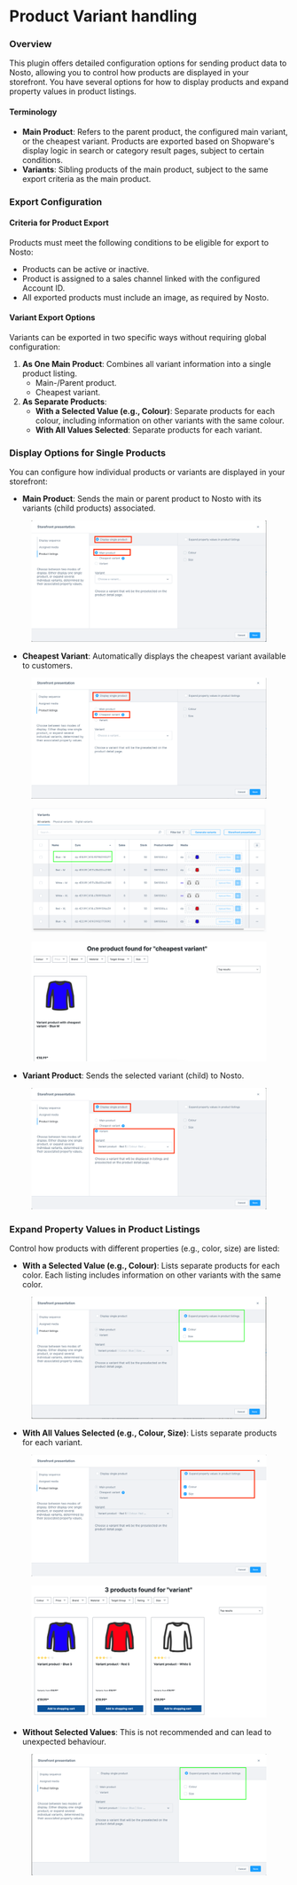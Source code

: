 # Product Variant handling

### Overview

This plugin offers detailed configuration options for sending product data to Nosto, allowing you to control how products are displayed in your storefront. You have several options for how to display products and expand property values in product listings.

#### Terminology

* **Main Product**: Refers to the parent product, the configured main variant, or the cheapest variant. Products are exported based on Shopware's display logic in search or category result pages, subject to certain conditions.
* **Variants**: Sibling products of the main product, subject to the same export criteria as the main product.

### Export Configuration

#### Criteria for Product Export

Products must meet the following conditions to be eligible for export to Nosto:

* Products can be active or inactive.
* Product is assigned to a sales channel linked with the configured Account ID.
* All exported products must include an image, as required by Nosto.

#### Variant Export Options

Variants can be exported in two specific ways without requiring global configuration:

1. **As One Main Product**: Combines all variant information into a single product listing.
   * Main-/Parent product.
   * Cheapest variant.
2. **As Separate Products**:
   * **With a Selected Value (e.g., Colour)**: Separate products for each colour, including information on other variants with the same colour.
   * **With All Values Selected**: Separate products for each variant.

### Display Options for Single Products

You can configure how individual products or variants are displayed in your storefront:

* **Main Product**: Sends the main or parent product to Nosto with its variants (child products) associated.

<figure><img src="../.gitbook/assets/image (15).png" alt=""><figcaption></figcaption></figure>

* **Cheapest Variant**: Automatically displays the cheapest variant available to customers.

<figure><img src="../.gitbook/assets/image (18).png" alt=""><figcaption></figcaption></figure>

<figure><img src="../.gitbook/assets/image (11).png" alt=""><figcaption></figcaption></figure>

<figure><img src="../.gitbook/assets/image (14).png" alt=""><figcaption></figcaption></figure>

* **Variant Product**: Sends the selected variant (child) to Nosto.

<figure><img src="../.gitbook/assets/image (19).png" alt=""><figcaption></figcaption></figure>

### Expand Property Values in Product Listings

Control how products with different properties (e.g., color, size) are listed:

* **With a Selected Value (e.g., Colour)**: Lists separate products for each color. Each listing includes information on other variants with the same color.

<figure><img src="../.gitbook/assets/image (9).png" alt=""><figcaption></figcaption></figure>

* **With All Values Selected (e.g., Colour, Size)**: Lists separate products for each variant.

<figure><img src="../.gitbook/assets/image (20).png" alt=""><figcaption></figcaption></figure>

<figure><img src="../.gitbook/assets/image (12).png" alt="" width="563"><figcaption></figcaption></figure>

* **Without Selected Values**: This is not recommended and can lead to unexpected behaviour.



<figure><img src="../.gitbook/assets/image (8).png" alt=""><figcaption></figcaption></figure>

###

